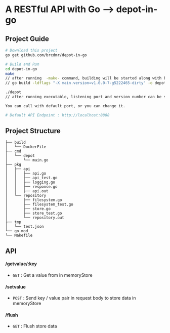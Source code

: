 # A RESTful API with Go --> depot-in-go

## Project Guide 
```bash
# Download this project
go get github.com/brcdmr/depot-in-go
```

```bash
# Build and Run
cd depot-in-go
make
// after running  -make- command, building will be started along with below build command 
// go build -ldflags "-X main.version=v1.0.0-7-g5222465-dirty" -o depot ./cmd/depot

./depot
// after running executable, listening port and version number can be seen

You can call with default port, or you can change it.

# Default API Endpoint : http://localhost:8888
```

## Project Structure
```
├── build
│   └── DockerFile
├── cmd
│   └── depot          
│       └── main.go   
├── pkg
│   ├── api          
│   │   ├── api.go   
│   │   ├── api_test.go  
│   │   ├── logging.go  
│   │   ├── response.go  
│   │   ├── api.out
│   └── repository          
│       ├── filesystem.go   
│       ├── filesystem_test.go  
│       ├── store.go  
│       ├── store_test.go  
│       └── repository.out
├── tmp
│   └── test.json
└── go.mod
└── Makefile
```


## API 
#### /getvalue/:key
* `GET` : Get a value from in memoryStore

#### /setvalue
* `POST` : Send key / value pair in request body to store data in memoryStore

#### /flush
* `GET` : Flush store data
